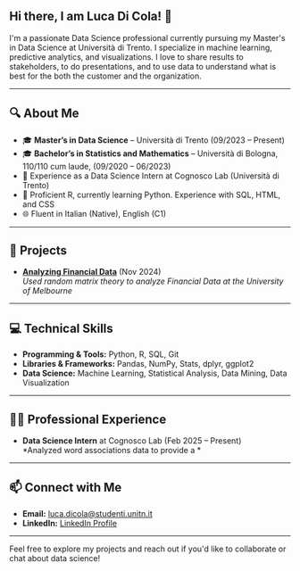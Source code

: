 ## Hi there, I am Luca Di Cola! 👋

I'm a passionate Data Science professional currently pursuing my Master's in Data Science at Università di Trento. I specialize in machine learning, predictive analytics, and visualizations. I love to share results to stakeholders, to do presentations, and to use data to understand what is best for the both the customer and the organization.

---

## 🔍 About Me
- 🎓 **Master’s in Data Science** – Università di Trento (09/2023 – Present)  
- 🎓 **Bachelor’s in Statistics and Mathematics** – Università di Bologna, 110/110 cum laude, (09/2020 – 06/2023)  
- 🚀 Experience as a Data Science Intern at Cognosco Lab (Università di Trento) 
- 🔧 Proficient R, currently learning Python. Experience with SQL, HTML, and CSS 
- 🌐 Fluent in Italian (Native), English (C1)

---

## 🚀 Projects
- **[Analyzing Financial Data]([https://github.com/Muckthebuck/NoiseResolution-HighDimData])** (Nov 2024)  
  *Used random matrix theory to analyze Financial Data at the University of Melbourne*
  
---

## 💻 Technical Skills
- **Programming & Tools:** Python, R, SQL, Git
- **Libraries & Frameworks:** Pandas, NumPy, Stats, dplyr, ggplot2
- **Data Science:** Machine Learning, Statistical Analysis, Data Mining, Data Visualization

---

## 👨‍💻 Professional Experience

- **Data Science Intern** at Cognosco Lab (Feb 2025 – Present)  
  *Analyzed word associations data to provide a *

---

## 📫 Connect with Me
- **Email:** [luca.dicola@studenti.unitn.it](mailto:luca.dicola@studenti.unitn.it)
- **LinkedIn:** [LinkedIn Profile]([https://www.linkedin.com/in/your-linkedin](www.linkedin.com/in/luca-di-cola-7b6133226))

---

Feel free to explore my projects and reach out if you'd like to collaborate or chat about data science!


<!--
**eliusiei/eliusiei** is a ✨ _special_ ✨ repository because its `README.md` (this file) appears on your GitHub profile.

Here are some ideas to get you started:

- 🔭 I’m currently working on ...
- 🌱 I’m currently learning ...
- 👯 I’m looking to collaborate on ...
- 🤔 I’m looking for help with ...
- 💬 Ask me about ...
- 📫 How to reach me: ...
- 😄 Pronouns: ...
- ⚡ Fun fact: ...
-->
